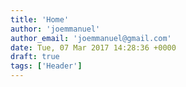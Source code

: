 ```yaml
---
title: 'Home'
author: 'joemmanuel'
author_email: 'joemmanuel@gmail.com'
date: Tue, 07 Mar 2017 14:28:36 +0000
draft: true
tags: ['Header']
---
```


